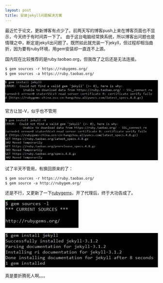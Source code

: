 ```yaml
---
layout: post
title: 安装jekyll问题解决方案
---
```


最近忙于论文，更新博客有点少了。前两天写的博客push上来在博客页面也不显示，今天终于有时间弄一下了。
由于这台电脑经常换系统，所以博客出问题也是情理之中，断定是jekyll出问题了。既然如此就充装一下jekyll，但过程却相当曲折，因为要有ruby环境，用gem安装却一直连不上源。

国内现在比较推荐的是ruby.taobao.org，但我改了之后还是无法连接。

```
$ gem sources -r https://rubygems.org/
$ gem sources -a https://ruby.taobao.org/
```

![rubyError1](/images/gemError1.PNG)

官方让加-V，似乎也不管用

![rubyError2](/images/gemError2.PNG)

试了半天不管用，有换回原来的了：

```
$ gem sources -r https://ruby.taobao.org/
$ gem source -a http://rubygem.org/
```

还是不行，又更新了一下[rubygems]( http://rubygems.org/)，开了代理后，终于大功告成了。

![rubyError3](/images/gemError3.PNG)

![rubyError4](/images/gemError4.PNG)

真是要折腾死人啊。。。
